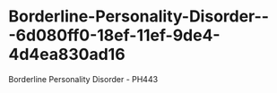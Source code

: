 # Borderline-Personality-Disorder---6d080ff0-18ef-11ef-9de4-4d4ea830ad16
Borderline Personality Disorder - PH443
